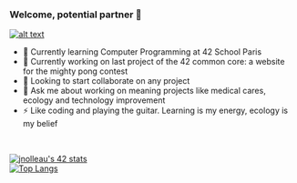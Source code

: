 ### Welcome, potential partner 👋
<a href="https://www.linkedin.com/in/julien-nolleau-2710a493/"> ![alt text](https://img.shields.io/badge/-LinkedIn-0e76a8?style=plastic&logo=linkedIn)</a>

- 🌱 Currently learning Computer Programming at 42 School Paris
- 🔭 Currently working on last project of the 42 common core: a website for the mighty pong contest
- 👯 Looking to start collaborate on any project
- 💬 Ask me about working on meaning projects like medical cares, ecology and technology improvement
- ⚡ Like coding and playing the guitar. Learning is my energy, ecology is my belief

<br />

<!-- [![jnolleau's GitHub stats](https://github-readme-stats.vercel.app/api?username=jnolleau)](https://github.com/jnolleau/github-readme-stats)
<br /> -->
[![jnolleau's 42 stats](https://badge42.herokuapp.com/api/stats/julnolle)](https://42.fr/en/homepage/)
<br />
[![Top Langs](https://github-readme-stats.vercel.app/api/top-langs/?username=jnolleau)](https://github.com/jnolleau/github-readme-stats)
